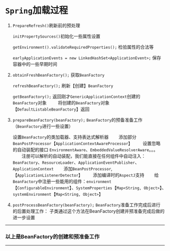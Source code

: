 # `Spring`加载过程

1. `PrepareRefresh()`刷新前的预处理

   `initPropertySources()`初始化一些属性设置
    
   `getEnvironment().validateRequiredProperties();` 检验属性的合法等
    
   `earlyApplicationEvents = new LinkedHashSet<ApplicationEvent>;` 保存容器中的一些早期时间

2. `obtainFreshBeanFactory();` 获取`BeanFactory`

   `refreshBeanFactory();` 刷新【创建】`BeanFactory`

   `getBeanFactory();` 返回刚才`GenericApplicationContext`创建的`BeanFactory`对象
   　　
   将创建的`BeanFactory`对象【`DefaultListableBeanFactory`】返回

3. `prepareBeanFactory(beanFactory);` `BeanFactory`的预备准备工作（`BeanFactory`进行一些设置）

   设置`BeanFactory`的类加载器、支持表达式解析器
　　添加部分`BeanPostProcessor`【`ApplicationContextAwareProcessor`】
　　设置忽略的自动装配的接口 `EnvironmentAware`、`EmbeddedValueResolverAware`。。。
　　注册可以解析的自动装配，我们能直接在任何组件中自动注入：`BeanFactory`、`ResourceLoader`、`ApplicationEventPublisher`、`ApplicationContext`
　　添加`BeanPostProcessor`,【`ApplicationListenerDetector`】
　　添加编译时的`AspectJ`支持
　　给`BeanFactory`中注册一些能用的组件：`environment`【`ConfigurableEnvironment`】、`SystemProperties`【`Map<String, Object>`】、　　              `systemEnvironment`【`Map<String, Object>`】

4. `postProcessBeanFactory(beanFactory);` `BeanFactory`准备工作完成后进行的后置处理工作：
   子类通过这个方法在BeanFactory创建并预准备完成后做的进一步设置

----

### 以上是BeanFactory的创建和预准备工作

----
